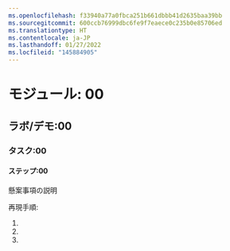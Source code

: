 ```yaml
---
ms.openlocfilehash: f33940a77a0fbca251b661dbbb41d2635baa39bb
ms.sourcegitcommit: 600ccb76999dbc6fe9f7eaece0c235b0e85706ed
ms.translationtype: HT
ms.contentlocale: ja-JP
ms.lasthandoff: 01/27/2022
ms.locfileid: "145884905"
---
```

# <a name="module-00"></a>モジュール: 00
## <a name="labdemo-00"></a>ラボ/デモ:00
### <a name="task-00"></a>タスク:00
#### <a name="step-00"></a>ステップ:00

懸案事項の説明

再現手順:

1.
1.
1.